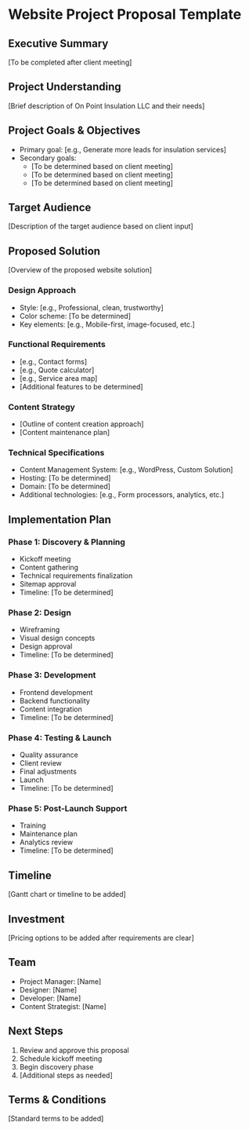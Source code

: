 # Website Project Proposal Template

## Executive Summary
[To be completed after client meeting]

## Project Understanding
[Brief description of On Point Insulation LLC and their needs]

## Project Goals & Objectives
- Primary goal: [e.g., Generate more leads for insulation services]
- Secondary goals:
  - [To be determined based on client meeting]
  - [To be determined based on client meeting]
  - [To be determined based on client meeting]

## Target Audience
[Description of the target audience based on client input]

## Proposed Solution
[Overview of the proposed website solution]

### Design Approach
- Style: [e.g., Professional, clean, trustworthy]
- Color scheme: [To be determined]
- Key elements: [e.g., Mobile-first, image-focused, etc.]

### Functional Requirements
- [e.g., Contact forms]
- [e.g., Quote calculator]
- [e.g., Service area map]
- [Additional features to be determined]

### Content Strategy
- [Outline of content creation approach]
- [Content maintenance plan]

### Technical Specifications
- Content Management System: [e.g., WordPress, Custom Solution]
- Hosting: [To be determined]
- Domain: [To be determined]
- Additional technologies: [e.g., Form processors, analytics, etc.]

## Implementation Plan

### Phase 1: Discovery & Planning
- Kickoff meeting
- Content gathering
- Technical requirements finalization
- Sitemap approval
- Timeline: [To be determined]

### Phase 2: Design
- Wireframing
- Visual design concepts
- Design approval
- Timeline: [To be determined]

### Phase 3: Development
- Frontend development
- Backend functionality
- Content integration
- Timeline: [To be determined]

### Phase 4: Testing & Launch
- Quality assurance
- Client review
- Final adjustments
- Launch
- Timeline: [To be determined]

### Phase 5: Post-Launch Support
- Training
- Maintenance plan
- Analytics review
- Timeline: [To be determined]

## Timeline
[Gantt chart or timeline to be added]

## Investment
[Pricing options to be added after requirements are clear]

## Team
- Project Manager: [Name]
- Designer: [Name]
- Developer: [Name]
- Content Strategist: [Name]

## Next Steps
1. Review and approve this proposal
2. Schedule kickoff meeting
3. Begin discovery phase
4. [Additional steps as needed]

## Terms & Conditions
[Standard terms to be added]
